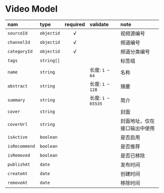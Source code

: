 # Video Model

nam           | type       | required | validate          | note
:------------ | :--------- | :------: | :---------------- | :-------------------
`sourceId`    | `objectid` | √        |                   | 视频源编号
`channelId`   | `objectid` | √        |                   | 频道编号
`categoryId`  | `objectid` | √        |                   | 频道分类编号
`tags`        | `string[]` |          |                   | 标签组
`name`        | `string`   |          | 长度: `1 ~ 64`    | 名称
`abstract`    | `string`   |          | 长度: `1 ~ 128`   | 摘要
`summary`     | `string`   |          | 长度: `1 ~ 65535` | 简介
`cover`       | `string`   |          |                   | 封面
`coverUrl`    | `string`   |          |                   | 封面地址，仅在接口输出中使用
`isActive`    | `boolean`  |          |                   | 是否启用
`isRecommend` | `boolean`  |          |                   | 是否推荐
`isRemoved`   | `boolean`  |          |                   | 是否已移除
`publishAt`   | `date`     |          |                   | 发布时间
`createAt`    | `date`     |          |                   | 创建时间
`removeAt`    | `date`     |          |                   | 移除时间
